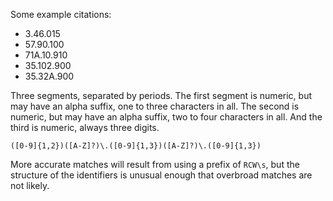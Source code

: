 Some example citations:

* 3.46.015
* 57.90.100
* 71A.10.910
* 35.102.900
* 35.32A.900

Three segments, separated by periods. The first segment is numeric, but may have an alpha suffix, one to three characters in all. The second is numeric, but may have an alpha suffix, two to four characters in all. And the third is numeric, always three digits.

```
([0-9]{1,2})([A-Z]?)\.([0-9]{1,3})([A-Z]?)\.([0-9]{1,3})
```

More accurate matches will result from using a prefix of `RCW\s`, but the structure of the identifiers is unusual enough that overbroad matches are not likely.
